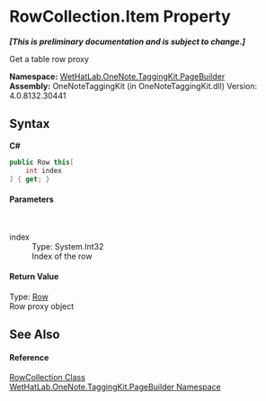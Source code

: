 # RowCollection.Item Property 
 _**\[This is preliminary documentation and is subject to change.\]**_

Get a table row proxy

**Namespace:**&nbsp;<a href="56352230-71f2-f4b7-63a8-983965663af5">WetHatLab.OneNote.TaggingKit.PageBuilder</a><br />**Assembly:**&nbsp;OneNoteTaggingKit (in OneNoteTaggingKit.dll) Version: 4.0.8132.30441

## Syntax

**C#**<br />
``` C#
public Row this[
	int index
] { get; }
```


#### Parameters
&nbsp;<dl><dt>index</dt><dd>Type: System.Int32<br />Index of the row</dd></dl>

#### Return Value
Type: <a href="f05be1a3-e029-f22c-2aa9-fdd4596fe0b4">Row</a><br />Row proxy object

## See Also


#### Reference
<a href="7351ef21-d6d5-507a-6d78-48a5ea420800">RowCollection Class</a><br /><a href="56352230-71f2-f4b7-63a8-983965663af5">WetHatLab.OneNote.TaggingKit.PageBuilder Namespace</a><br />